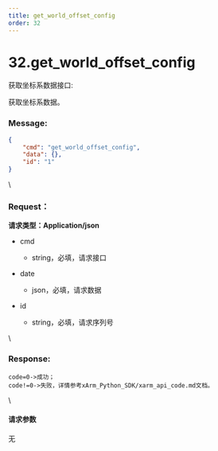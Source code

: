 ```yaml
---
title: get_world_offset_config
order: 32
---
```

# 32.get\_world\_offset\_config



 



获取坐标系数据接口:

获取坐标系数据。



### Message:  



```json
{
    "cmd": "get_world_offset_config",
    "data": {},
    "id": "1"
}
```



\





### Request：    



**请求类型：Application/json**



* cmd

  * string，必填，请求接口

* date

  * json，必填，请求数据

* id

  * string，必填，请求序列号



\





### Response:     



```
code=0->成功；
code!=0->失败，详情参考xArm_Python_SDK/xarm_api_code.md文档。
```



\





#### 请求参数



无
